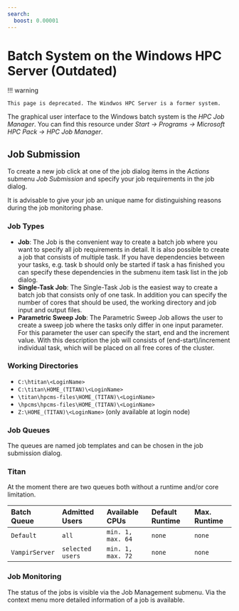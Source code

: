 ```yaml
---
search:
  boost: 0.00001
---
```


# Batch System on the Windows HPC Server (Outdated)

!!! warning

    This page is deprecated. The Windwos HPC Server is a former system.

The graphical user interface to the Windows batch system is the *HPC Job Manager*. You can find this
resource under *Start -> Programs -> Microsoft HPC Pack -> HPC Job Manager*.

## Job Submission

To create a new job click at one of the job dialog items in the *Actions* submenu *Job Submission*
and specify your job requirements in the job dialog.

It is advisable to give your job an unique name for distinguishing
reasons during the job monitoring phase.

### Job Types

- **Job**: The Job is the convenient way to create a batch job where
  you want to specify all job requirements in detail. It is also
  possible to create a job that consists of multiple task. If you have
  dependencies between your tasks, e.g. task b should only be started
  if task a has finished you can specify these dependencies in the
  submenu item task list in the job dialog.
- **Single-Task Job**: The Single-Task Job is the easiest way to
  create a batch job that consists only of one task. In addition you
  can specify the number of cores that should be used, the working
  directory and job input and output files.
- **Parametric Sweep Job**: The Parametric Sweep Job allows the user
  to create a sweep job where the tasks only differ in one input
  parameter. For this parameter the user can specify the start, end
  and the increment value. With this description the job will consists
  of (end-start)/increment individual task, which will be placed on
  all free cores of the cluster.

### Working Directories

- `C:\htitan\<LoginName>`
- `C:\titan\HOME_(TITAN)\<LoginName>`
- `\titan\hpcms-files\HOME_(TITAN)\<LoginName>`
- `\hpcms\hpcms-files\HOME_(TITAN)\<LoginName>`
- `Z:\HOME_(TITAN)\<LoginName>` (only available at login node)

### Job Queues

The queues are named job templates and can be chosen in the job submission dialog.

### Titan

At the moment there are two queues both without a runtime and/or core limitation.

| Batch Queue    | Admitted Users   | Available CPUs    | Default Runtime | Max. Runtime |
|:---------------|:-----------------|:------------------|:----------------|:-------------|
| `Default`      | `all`            | `min. 1, max. 64` | `none`          | `none`       |
| `VampirServer` | `selected users` | `min. 1, max. 72` | `none`          | `none`       |

### Job Monitoring

The status of the jobs is visible via the Job Management submenu. Via the context menu more detailed
information of a job is available.
